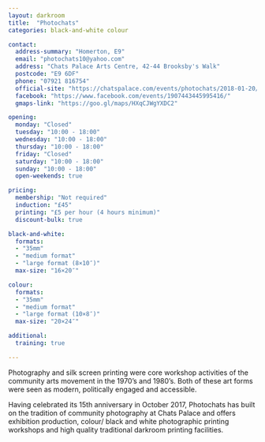 ```yaml
---
layout: darkroom
title:  "Photochats"
categories: black-and-white colour

contact:
  address-summary: "Homerton, E9"
  email: "photochats10@yahoo.com"
  address: "Chats Palace Arts Centre, 42-44 Brooksby's Walk"
  postcode: "E9 6DF"
  phone: "07921 816754"
  official-site: "https://chatspalace.com/events/photochats/2018-01-20/"
  facebook: "https://www.facebook.com/events/1907443445995416/"
  gmaps-link: "https://goo.gl/maps/HXqCJWgYXDC2"

opening:
  monday: "Closed"
  tuesday: "10:00 - 18:00"
  wednesday: "10:00 - 18:00"
  thursday: "10:00 - 18:00"
  friday: "Closed"
  saturday: "10:00 - 18:00"
  sunday: "10:00 - 18:00"
  open-weekends: true

pricing:
  membership: "Not required"
  induction: "£45"
  printing: "£5 per hour (4 hours minimum)"
  discount-bulk: true

black-and-white:
  formats:
  - "35mm"
  - "medium format"
  - "large format (8×10″)"
  max-size: "16×20″"

colour:
  formats:
  - "35mm"
  - "medium format"
  - "large format (10×8″)"  
  max-size: "20×24″"

additional:
  training: true

---
```


Photography and silk screen printing were core workshop activities of the community arts movement in the 1970’s and 1980’s. Both of these art forms were seen as modern, politically engaged and accessible.

Having celebrated its 15th anniversary in October 2017, Photochats has built on the tradition of community photography at Chats Palace and offers exhibition production, colour/ black and white photographic printing workshops and high quality traditional darkroom printing facilities.

